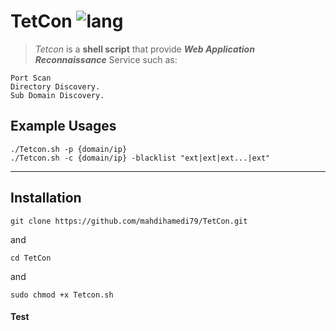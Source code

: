 # TetCon ![lang](https://img.shields.io/badge/Bash-Script-yellow)
>*Tetcon* is a **shell script** that provide ***Web Application Reconnaissance*** Service such as:
```
Port Scan
Directory Discovery.
Sub Domain Discovery.
```




## Example Usages
```
./Tetcon.sh -p {domain/ip}
./Tetcon.sh -c {domain/ip} -blacklist "ext|ext|ext...|ext"
```
---

## Installation
```
git clone https://github.com/mahdihamedi79/TetCon.git
```
and
```
cd TetCon
```
and
```
sudo chmod +x Tetcon.sh
```

#### Test
